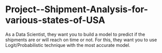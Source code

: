 # Project--Shipment-Analysis-for-various-states-of-USA
As a Data Scientist, they want you to build a model to predict if the shipments are or will reach on time or not. For this, they want you to use Logit/Probabilistic technique with the most accurate model.
